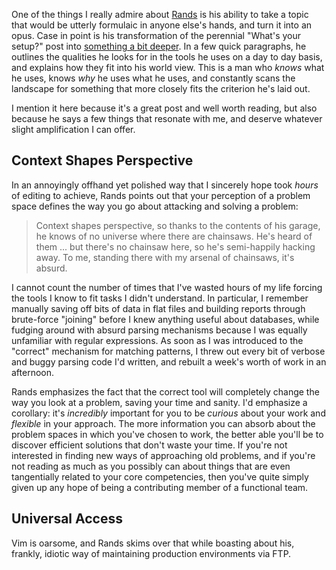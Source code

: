 One of the things I really admire about [Rands][] is his ability to take a topic that would be utterly formulaic in anyone else's hands, and turn it into an opus.  Case in point is his transformation of the perennial "What's your setup?" post into [something a bit deeper][foamy].  In a few quick paragraphs, he outlines the qualities he looks for in the tools he uses on a day to day basis, and explains how they fit into his world view.  This is a man who _knows_ what he uses, knows _why_ he uses what he uses, and constantly scans the landscape for something that more closely fits the criterion he's laid out.

I mention it here because it's a great post and well worth reading, but also because he says a few things that resonate with me, and deserve whatever slight amplification I can offer.

Context Shapes Perspective
--------------------------

In an annoyingly offhand yet polished way that I sincerely hope took _hours_ of editing to achieve, Rands points out that your perception of a problem space defines the way you go about attacking and solving a problem:

>   Context shapes perspective, so thanks to the contents of his garage, he
>   knows of no universe where there are chainsaws. He's heard of them ...
>   but there's no chainsaw here, so he's semi-happily hacking away.  To me,
>   standing there with my arsenal of chainsaws, it's absurd.

I cannot count the number of times that I've wasted hours of my life forcing the tools I know to fit tasks I didn't understand.  In particular, I remember manually saving off bits of data in flat files and building reports through brute-force "joining" before I knew anything useful about databases, while fudging around with absurd parsing mechanisms because I was equally unfamiliar with regular expressions.  As soon as I was introduced to the "correct" mechanism for matching patterns, I threw out every bit of verbose and buggy parsing code I'd written, and rebuilt a week's worth of work in an afternoon.

Rands emphasizes the fact that the correct tool will completely change the way you look at a problem, saving your time and sanity.  I'd emphasize a corollary: it's _incredibly_ important for you to be _curious_ about your work and _flexible_ in your approach.  The more information you can absorb about the problem spaces in which you've chosen to work, the better able you'll be to discover efficient solutions that don't waste your time.  If you're not interested in finding new ways of approaching old problems, and if you're not reading as much as you possibly can about things that are even tangentially related to your core competencies, then you've quite simply given up any hope of being a contributing member of a functional team.

Universal Access
----------------

Vim is oarsome, and Rands skims over that while boasting about his, frankly, idiotic way of maintaining production environments via FTP.



[rands]: http://www.randsinrepose.com/
[foamy]: http://www.randsinrepose.com/archives/2009/11/02/the_foamy_rules_for_rabid_tools.html
